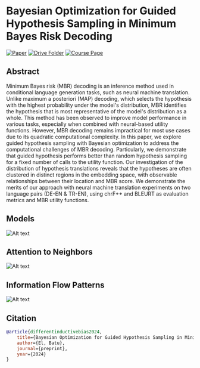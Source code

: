 # Bayesian Optimization for Guided Hypothesis Sampling in Minimum Bayes Risk Decoding

[![Paper](https://img.shields.io/badge/Paper-007ACC?style=for-the-badge&labelColor=007ACC)](https://drive.google.com/file/d/1irfeto2mPHuTviJ-Dl0K4dkufrMTyp0l/view?usp=sharing)
[![Drive Folder](https://img.shields.io/badge/Drive_Folder-007ACC?style=for-the-badge&labelColor=007ACC)](https://drive.google.com/drive/folders/1PzNdEactL4S8OVCGuX-0I2za49H2wM1c?usp=drive_link)
[![Course Page](https://img.shields.io/badge/Course_Page-007ACC?style=for-the-badge&labelColor=007ACC)](https://www.cl.cam.ac.uk/teaching/2324/L101/)

## Abstract
Minimum Bayes risk (MBR) decoding is an inference method used in conditional language generation tasks, such as neural machine translation. Unlike maximum a posteriori (MAP) decoding, which selects the hypothesis with the highest probability under the model's distribution, MBR identifies the hypothesis that is most representative of the model's distribution as a whole. This method has been observed to improve model performance in various tasks, especially when combined with neural-based utility functions. However, MBR decoding remains impractical for most use cases due to its quadratic computational complexity. In this paper, we explore guided hypothesis sampling with Bayesian optimization to address the computational challenges of MBR decoding. Particularly, we demonstrate that guided hypothesis performs better than random hypothesis sampling for a fixed number of calls to the utility function. Our investigation of the distribution of hypothesis translations reveals that the hypotheses are often clustered in distinct regions in the embedding space, with observable relationships between their location and MBR score. We demonstrate the merits of our approach with neural machine translation experiments on two language pairs (DE-EN \& TR-EN), using chrF++ and BLEURT as evaluation metrics and MBR utility functions.

## Models
![Alt text](assets/models.png)

## Attention to Neighbors
![Alt text](assets/attentiontoneighbors.png)

## Information Flow Patterns
![Alt text](assets/heatmaps.png)

## Citation
```bibtex
@article{differentinductivebias2024,
    title={Bayesian Optimization for Guided Hypothesis Sampling in Minimum Bayes Risk Decoding},
    author={El, Batu},
    journal={preprint},
    year={2024}
}
